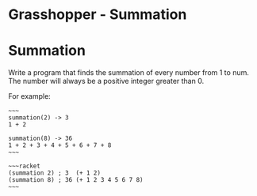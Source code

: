 # Grasshopper - Summation
# Summation

Write a program that finds the summation of every number from 1 to num. The number will always be a positive integer greater than 0.

For example:
```if-not:racket
~~~
summation(2) -> 3
1 + 2

summation(8) -> 36
1 + 2 + 3 + 4 + 5 + 6 + 7 + 8
~~~
```
```if:racket
~~~racket
(summation 2) ; 3  (+ 1 2)
(summation 8) ; 36 (+ 1 2 3 4 5 6 7 8)
~~~
```
